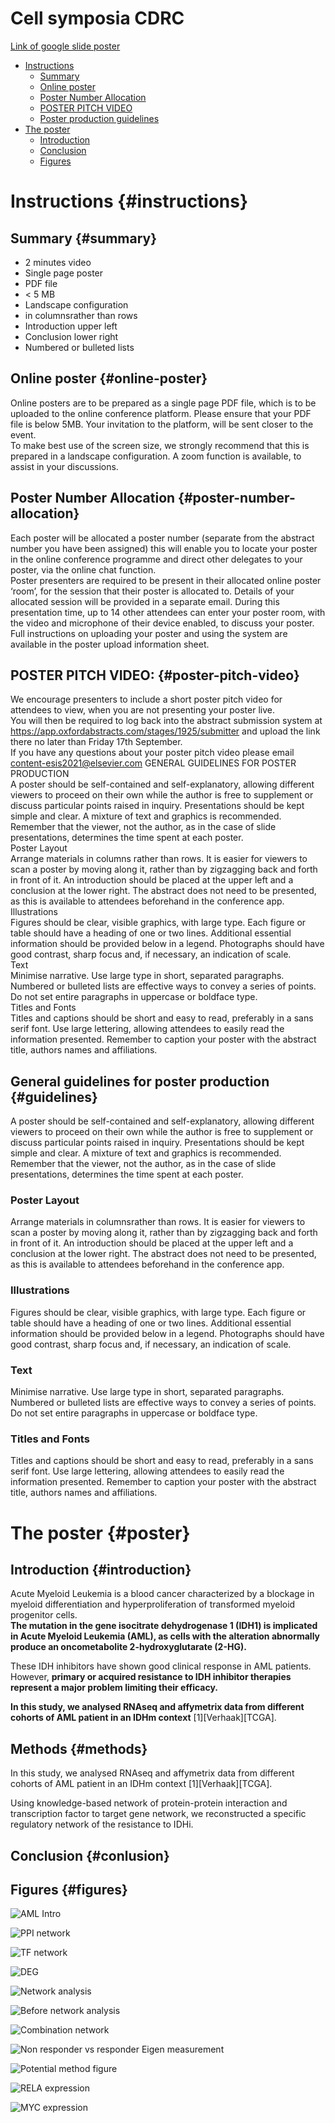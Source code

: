 # Cell symposia CDRC

[Link of google slide poster](https://docs.google.com/presentation/d/1SGu41BTUbBmlxsSAGCN7r55c-_qUw5zR97AjK1UJVxc/edit?usp=sharing)

* [Instructions](#instructions)
  * [Summary](#summary)
  * [Online poster](#online-poster)
  * [Poster Number Allocation](#poster-number-allocation)
  * [POSTER PITCH VIDEO](#poster-pitch-video)
  * [Poster production guidelines](#guidelines)
* [The poster](#poster)
  * [Introduction](#introduction)
  * [Conclusion](#conclusion)
  * [Figures](#figures)

# Instructions {#instructions}

## Summary {#summary}

* 2 minutes video
* Single page poster
* PDF file
* < 5 MB
* Landscape configuration
* in columnsrather than rows
* Introduction upper left
* Conclusion lower right
* Numbered or bulleted lists

## Online poster {#online-poster}

Online posters are to be prepared as a single page PDF file, which is to be uploaded to the online conference
platform. Please ensure that your PDF file is below 5MB. Your invitation to the platform, will be sent closer to
the event.  
To make best use of the screen size, we strongly recommend that this is prepared in a landscape configuration.
A zoom function is available, to assist in your discussions.  
## Poster Number Allocation {#poster-number-allocation}
Each poster will be allocated a poster number (separate from the abstract number you have been assigned) this
will enable you to locate your poster in the online conference programme and direct other delegates to your
poster, via the online chat function.  
Poster presenters are required to be present in their allocated online poster ‘room’, for the session that their
poster is allocated to. Details of your allocated session will be provided in a separate email.
During this presentation time, up to 14 other attendees can enter your poster room, with the video and
microphone of their device enabled, to discuss your poster.  
Full instructions on uploading your poster and using the system are available in the poster upload information
sheet.  
## POSTER PITCH VIDEO: {#poster-pitch-video}
We encourage presenters to include a short poster pitch video for attendees to view, when you are not presenting
your poster live.  
You will then be required to log back into the abstract submission system at
https://app.oxfordabstracts.com/stages/1925/submitter and upload the link there no later than Friday 17th
September.  
If you have any questions about your poster pitch video please email content-esis2021@elsevier.com
GENERAL GUIDELINES FOR POSTER PRODUCTION  
A poster should be self-contained and self-explanatory, allowing different viewers to proceed on their own while
the author is free to supplement or discuss particular points raised in inquiry. Presentations should be kept simple
and clear. A mixture of text and graphics is recommended. Remember that the viewer, not the author, as in the
case of slide presentations, determines the time spent at each poster.  
Poster Layout  
Arrange materials in columns rather than rows. It is easier for viewers to scan a poster by moving along it, rather
than by zigzagging back and forth in front of it. An introduction should be placed at the upper left and a conclusion
at the lower right. The abstract does not need to be presented, as this is available to attendees beforehand in the
conference app.  
Illustrations  
Figures should be clear, visible graphics, with large type. Each figure or table should have a heading of one or two
lines. Additional essential information should be provided below in a legend. Photographs should have good
contrast, sharp focus and, if necessary, an indication of scale.  
Text  
Minimise narrative. Use large type in short, separated paragraphs. Numbered or bulleted lists are effective ways
to convey a series of points. Do not set entire paragraphs in uppercase or boldface type.  
Titles and Fonts  
Titles and captions should be short and easy to read, preferably in a sans serif font. Use large lettering, allowing
attendees to easily read the information presented. Remember to caption your poster with the abstract title,
authors names and affiliations.  

## General guidelines for poster production {#guidelines}

A poster should be self-contained and self-explanatory, allowing different viewers to proceed on their own while
the author is free to supplement or discuss particular points raised in inquiry. Presentations should be kept simple
and clear. A mixture of text and graphics is recommended. Remember that the viewer, not the author, as in the
case of slide presentations, determines the time spent at each poster.  
### Poster Layout
Arrange materials in columnsrather than rows. It is easier for viewers to scan a poster by moving along it, rather
than by zigzagging back and forth in front of it. An introduction should be placed at the upper left and a conclusion
at the lower right. The abstract does not need to be presented, as this is available to attendees beforehand in the
conference app.  
### Illustrations
Figures should be clear, visible graphics, with large type. Each figure or table should have a heading of one or two
lines. Additional essential information should be provided below in a legend. Photographs should have good
contrast, sharp focus and, if necessary, an indication of scale.
### Text
Minimise narrative. Use large type in short, separated paragraphs. Numbered or bulleted lists are effective ways
to convey a series of points. Do not set entire paragraphs in uppercase or boldface type.
### Titles and Fonts
Titles and captions should be short and easy to read, preferably in a sans serif font. Use large lettering, allowing
attendees to easily read the information presented. Remember to caption your poster with the abstract title,
authors names and affiliations.


# The poster {#poster}

## Introduction {#introduction}

Acute Myeloid Leukemia is a blood cancer characterized by a blockage in myeloid differentiation and hyperproliferation of transformed myeloid progenitor cells.   
**The mutation in the gene isocitrate dehydrogenase 1 (IDH1) is implicated in Acute Myeloid Leukemia (AML), as cells with the alteration abnormally produce an oncometabolite 2-hydroxyglutarate (2-HG).**

These IDH inhibitors have shown good clinical response in AML patients. However, **primary or acquired resistance to IDH inhibitor therapies represent a major problem limiting their efficacy.**

**In this study, we analysed RNAseq and affymetrix data from different cohorts of AML patient in an IDHm context** [1][Verhaak][TCGA].

## Methods {#methods}

In this study, we analysed RNAseq and affymetrix data from different cohorts of AML patient in an IDHm context [1][Verhaak][TCGA].

Using knowledge-based network of protein-protein interaction and transcription factor to target gene network, we reconstructed a specific regulatory network of the resistance to IDHi. 

## Conclusion {#conlusion}

## Figures {#figures}

![AML Intro](Figures/AML_intro.jpg)

![PPI network](Figures/PPI_network.png)

![TF network](Figures/TF_network.png)

![DEG](Figures/DEG_NR_R.png)

![Network analysis](Figures/centrality_measures.jpg)

![Before network analysis](Figures/Before_net_analysis.png)

![Combination network](Figures/IDHi_network.png)

![Non responder vs responder Eigen measurement](Figures/Eigen_nr_r.png)

![Potential method figure](Figures/Methods.png)

![RELA expression](Figures/RELA.png)

![MYC expression](Figures/MYC.png)
